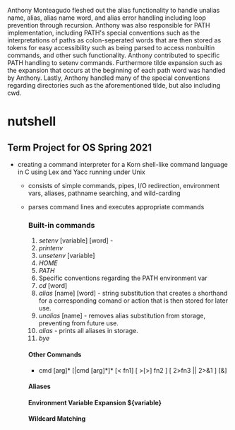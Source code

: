 Anthony Monteagudo fleshed out the alias functionality to handle unalias name, alias, alias name word, and alias error handling including loop prevention through recursion. Anthony was also responsible for PATH implementation, including PATH's special conventions such as the interpretations of paths as colon-seperated words that are then stored as tokens for easy accessibility such as being parsed to access nonbuiltin commands, and other such functionality. Anthony contributed to specific PATH handling to setenv commands. Furthermore tilde expansion such as the expansion that occurs at the beginning of each path word was handled by Anthony. Lastly, Anthony handled many of the special conventions regarding directories such as the aforementioned tilde, but also including cwd.

# nutshell
## Term Project for OS Spring 2021
* creating a command interpreter for a Korn shell-like command language in C using Lex and Yacc running under Unix
  * consists of simple commands, pipes, I/O redirection, environment vars, aliases, pathname searching, and wild-carding
  * parses command lines and executes appropriate commands
    ### Built-in commands
    1. *setenv* \[variable] \[word] - 
    2. *printenv*
    3. *unsetenv* \[variable]
    4. *HOME*
    5. *PATH*
    6. Specific conventions regarding the PATH environment var
    7. *cd* \[word]
    8. *alias* \[name] \[word] - string substitution that creates a shorthand for a corresponding comand or action that is then stored for later use.
    9. *unalias* \[name] - removes alias substitution from storage, preventing from future use.
    10. *alias* - prints all aliases in storage.
    11. *bye*

    #### Other Commands
    - cmd \[arg]\* \[|cmd \[arg]\*]\* \[< fn1] \[ >[>] fn2 ] \[ 2>fn3 || 2>&1 ] \[&]

    #### Aliases
    #### Environment Variable Expansion ${variable}
    #### Wildcard Matching
   
